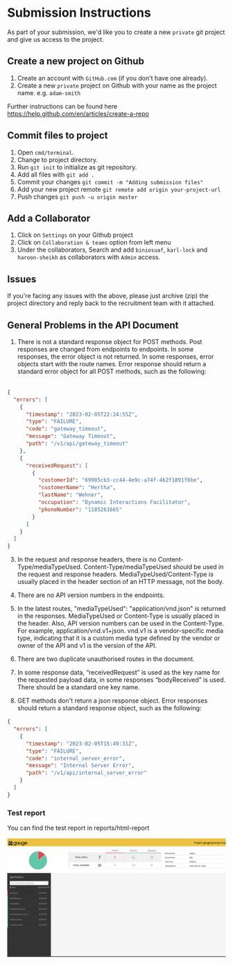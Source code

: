 # Submission Instructions

As part of your submission, we'd like you to create a new `private` git project and give us access to the project.

## Create a new project on Github

1. Create an account with `GitHub.com` (if you don't have one already).
2. Create a new `private` project on Github with your name as the project name. e.g. `adam-smith`

Further instructions can be found here <https://help.github.com/en/articles/create-a-repo>

## Commit files to project

1. Open `cmd/terminal`.
2. Change to project directory.
3. Run `git init` to initialize as git repository.
4. Add all files with `git add .`
5. Commit your changes `git commit -m "Adding submission files"`
6. Add your new project remote `git remote add origin your-project-url`
7. Push changes `git push -u origin master`

## Add a Collaborator

1. Click on `Settings` on your Github project
2. Click on `Collaboration & teams` option from left menu
3. Under the collaborators, Search and add `biniosuaf`, `karl-lock` and `haroon-sheikh` as collaborators with `Admin` access.

## Issues

If you're facing any issues with the above, please just archive (zip) the project directory and reply back to the recruitment team with it attached.

## General Problems in the API Document

1. There is not a standard response object for POST methods. Post responses are changed from endpoints to endpoints. In some responses, the error object is not returned. In some responses, error objects start with the route names. Error response should return a standard error object for all POST methods, such as the following:

```json

{
  "errors": [
    {
      "timestamp": "2023-02-05T22:24:55Z",
      "type": "FAILURE",
      "code": "gateway_timeout",
      "message": "Gateway Timeout",
      "path": "/v1/api/gateway_timeout"
    },
    {
      "receivedRequest": [
        {
          "customerId": "69985cb3-cc44-4e9c-a74f-4b2f1891f6be",
          "customerName": "Hertha",
          "lastName": "Wehner",
          "occupation": "Dynamic Interactions Facilitator",
          "phoneNumber": "1185261665"
        }
      ]
    }
  ]
}
```


3. In the request and response headers, there is no Content-Type/mediaTypeUsed. Content-Type/mediaTypeUsed should be used in the request and response headers. MediaTypeUsed/Content-Type is usually placed in the header section of an HTTP message, not the body.

4. There are no API version numbers in the endpoints.

5. In the latest routes, "mediaTypeUsed": "application/vnd.json" is returned in the responses. MediaTypeUsed or Content-Type is usually placed in the header. Also, API version numbers can be used in the Content-Type. For example, application/vnd.v1+json. vnd.v1 is a vendor-specific media type, indicating that it is a custom media type defined by the vendor or owner of the API and v1 is the version of the API.

6. There are two duplicate unauthorised routes in the document.

7. In some response data, “receivedRequest” is used as the key name for the requested payload data, in some responses “bodyReceived” is used. There should be a standard one key name.

8. GET methods don't return a json response object. Error responses should return a standard response object, such as the following:

```json
{
  "errors": [
    {
      "timestamp": "2023-02-05T15:49:31Z",
      "type": "FAILURE",
      "code": "internal_server_error",
      "message": "Internal Server Error",
      "path": "/v1/api/internal_server_error"
    }
  ]
}

```
### Test report
You can find the test report in reports/html-report

![ezcv logo](TestReuslts/test-eport.png)

